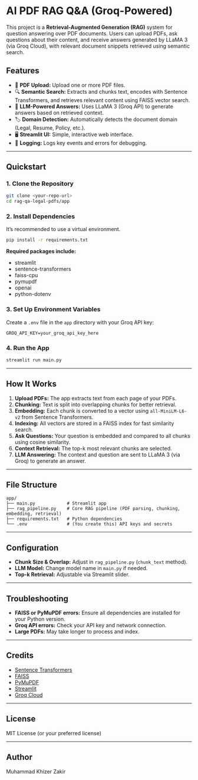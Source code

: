 # AI PDF RAG Q&A (Groq-Powered)

This project is a **Retrieval-Augmented Generation (RAG)** system for question answering over PDF documents. Users can upload PDFs, ask questions about their content, and receive answers generated by LLaMA 3 (via Groq Cloud), with relevant document snippets retrieved using semantic search.

## Features

- 📄 **PDF Upload:** Upload one or more PDF files.
- 🔍 **Semantic Search:** Extracts and chunks text, encodes with Sentence Transformers, and retrieves relevant content using FAISS vector search.
- 🤖 **LLM-Powered Answers:** Uses LLaMA 3 (Groq API) to generate answers based on retrieved context.
- 🏷️ **Domain Detection:** Automatically detects the document domain (Legal, Resume, Policy, etc.).
- 🖥️ **Streamlit UI:** Simple, interactive web interface.
- 📝 **Logging:** Logs key events and errors for debugging.

---

## Quickstart

### 1. Clone the Repository

```bash
git clone <your-repo-url>
cd rag-qa-legal-pdfs/app
```

### 2. Install Dependencies

It’s recommended to use a virtual environment.

```bash
pip install -r requirements.txt
```

**Required packages include:**
- streamlit
- sentence-transformers
- faiss-cpu
- pymupdf
- openai
- python-dotenv

### 3. Set Up Environment Variables

Create a `.env` file in the `app` directory with your Groq API key:

```
GROQ_API_KEY=your_groq_api_key_here
```

### 4. Run the App

```bash
streamlit run main.py
```

---

## How It Works

1. **Upload PDFs:** The app extracts text from each page of your PDFs.
2. **Chunking:** Text is split into overlapping chunks for better retrieval.
3. **Embedding:** Each chunk is converted to a vector using `all-MiniLM-L6-v2` from Sentence Transformers.
4. **Indexing:** All vectors are stored in a FAISS index for fast similarity search.
5. **Ask Questions:** Your question is embedded and compared to all chunks using cosine similarity.
6. **Context Retrieval:** The top-k most relevant chunks are selected.
7. **LLM Answering:** The context and question are sent to LLaMA 3 (via Groq) to generate an answer.

---

## File Structure

```
app/
├── main.py            # Streamlit app
├── rag_pipeline.py    # Core RAG pipeline (PDF parsing, chunking, embedding, retrieval)
├── requirements.txt   # Python dependencies
└── .env               # (You create this) API keys and secrets
```

---

## Configuration

- **Chunk Size & Overlap:** Adjust in `rag_pipeline.py` (`chunk_text` method).
- **LLM Model:** Change model name in `main.py` if needed.
- **Top-k Retrieval:** Adjustable via Streamlit slider.

---

## Troubleshooting

- **FAISS or PyMuPDF errors:** Ensure all dependencies are installed for your Python version.
- **Groq API errors:** Check your API key and network connection.
- **Large PDFs:** May take longer to process and index.

---

## Credits

- [Sentence Transformers](https://www.sbert.net/)
- [FAISS](https://github.com/facebookresearch/faiss)
- [PyMuPDF](https://github.com/pymupdf/PyMuPDF)
- [Streamlit](https://streamlit.io/)
- [Groq Cloud](https://console.groq.com/)

---

## License

MIT License (or your preferred license)

---

## Author

Muhammad Khizer Zakir
